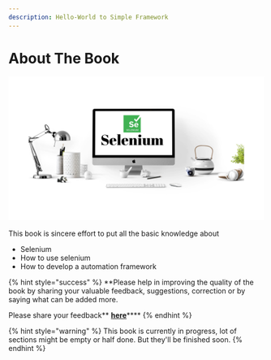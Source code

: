 ```yaml
---
description: Hello-World to Simple Framework
---
```


# About The Book

![](.gitbook/assets/selenium-blog-image-.jpg)

This book is sincere effort to put all the basic knowledge about

* Selenium
* How to use selenium
* How to develop a automation framework

{% hint style="success" %}
**Please help in improving the quality of the book by sharing your valuable feedback, suggestions, correction or by saying what can be added more.  
  
Please share your feedback** [**here**](https://docs.google.com/forms/d/e/1FAIpQLSedtN2iXroNC5N8UOyJs_HyFe0oJsBU5PPoSZvTm-eQWjAadA/viewform?usp=sf_link)\*\*\*\*
{% endhint %}

{% hint style="warning" %}
This book is currently in progress, lot of sections might be empty or half done. But they'll be finished soon.
{% endhint %}

